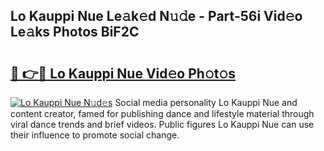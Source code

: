 ## Lo Kauppi Nue Le𝚊k𝚎d N𝚞𝚍e - Part-56i Vid𝚎o Le𝚊ks Photos BiF2C

# <h2><a href="http://fb8cdmh.evod.top/?m=Lo+Kauppi+Nue">🔗 👉🔴 Lo Kauppi Nue Vid𝚎o Ph𝚘t𝚘s</a></h2>

[![Lo Kauppi Nue N𝚞d𝚎s](https://i.imgur.com/8V9OHl7.gif)](http://fb8cdmh.evod.top/?m=Lo+Kauppi+Nue)
Social media personality Lo Kauppi Nue and content creator, famed for publishing dance and lifestyle material through viral dance trends and brief videos. Public figures Lo Kauppi Nue can use their influence to promote social change. 
